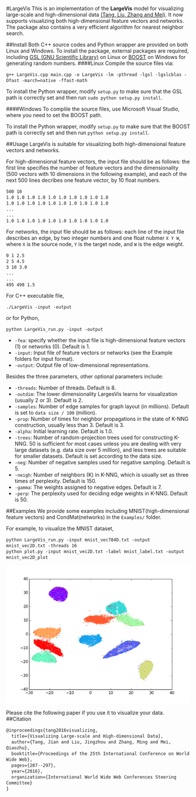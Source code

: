 #LargeVis
This is an implementation of the **LargeVis** model for visualizing large-scale and high-dimensional data [(Tang, Liu, Zhang and Mei)](https://arxiv.org/abs/1602.00370). It now supports visualizing both high-dimensional feature vectors and networks. The package also contains a very efficient algorithm for nearest neighbor search.

##Install
Both C++ source codes and Python wrapper are provided on both Linux and Windows. To install the package, external packages are required, including [GSL (GNU Scientific Library)](http://www.gnu.org/software/gsl/) on Linux or [BOOST](http://www.boost.org/) on Windows for generating random numbers.
####Linux
Compile the source files via:
```
g++ LargeVis.cpp main.cpp -o LargeVis -lm -pthread -lgsl -lgslcblas -Ofast -march=native -ffast-math
```

To install the Python wrapper, modify ```setup.py``` to make sure that the GSL path is correctly set and then run ```sudo python setup.py install```.

####Windows
To complile the source files, use Microsoft Visual Studio, where you need to set the BOOST path.

To install the Python wrapper, modify ```setup.py``` to make sure that the BOOST path is correctly set and then run ```python setup.py install```.

##Usage
LargeVis is suitable for visualizing both high-dimensional feature vectors and networks.

For high-dimensional feature vectors, the input file should be as follows: the first line specifies the number of feature vectors and the dimensionality (500 vectors with 10 dimensions in the following example), and each of the next 500 lines decribes one feature vector, by 10 float numbers.
```
500 10
1.0 1.0 1.0 1.0 1.0 1.0 1.0 1.0 1.0 1.0
1.0 1.0 1.0 1.0 1.0 1.0 1.0 1.0 1.0 1.0
...
...
1.0 1.0 1.0 1.0 1.0 1.0 1.0 1.0 1.0 1.0
```

For networks, the input file should be as follows: each line of the input file describes an edge, by two integer numbers and one float nubmer ```X Y W```, where ```X``` is the source node, ```Y``` is the target node, and ```W``` is the edge weight.
```
0 1 2.5
2 5 4.5
3 10 3.0
...
...
495 498 1.5
```
For C++ executable file,
```
./LargeVis -input -output
```
or for Python,
```
python LargeVis_run.py -input -output
```

* `-fea`: specify whether the input file is high-dimensional feature vectors (1) or networks (0). Default is 1. 
* `-input`: Input file of feature vectors or networks (see the Example folders for input format).
* `-output`: Output file of low-dimensional representations.

Besides the three parameters, other optional parameters include:
* `-threads`: Number of threads. Default is 8.
* `-outdim`: The lower dimensionality LargesVis learns for visualization (usually 2 or 3). Default is 2.
* `-samples`: Number of edge samples for graph layout (in millions). Default is set to ```data size / 100``` (million). 
* `-prop`: Number of times for neighbor propagations in the state of K-NNG construction, usually less than 3. Default is 3.
* `-alpha`: Initial learning rate. Default is 1.0.
* `-trees`: Number of random-projection trees used for constructing K-NNG. 50 is sufficient for most cases unless you are dealing with very large datasets (e.g. data size over 5 million), and less trees are suitable for smaller datasets. Default is set according to the data size.
* `-neg`: Number of negative samples used for negative sampling. Default is 5.
* `-neigh`: Number of neighbors (K) in K-NNG, which is usually set as three times of perplexity. Default is 150.
* `-gamma`: The weights assigned to negative edges. Default is 7.
* `-perp`: The perplexity used for deciding edge weights in K-NNG. Default is 50.

##Examples
We provide some examples including MNIST(high-dimensional feature vectors) and CondMat(networks) in the ```Examples/``` folder.

For example, to visualize the MNIST dataset,
```
python LargeVis_run.py -input mnist_vec784D.txt -output mnist_vec2D.txt -threads 16
python plot.py -input mnist_vec2D.txt -label mnist_label.txt -output mnist_vec2D_plot
```

![plot of mnist](Examples/MNIST/mnist_plot.png)

Please cite the following paper if you use it to visualize your data.
##Citation
```
@inproceedings{tang2016visualizing,
  title={Visualizing Large-scale and High-dimensional Data},
  author={Tang, Jian and Liu, Jingzhou and Zhang, Ming and Mei, Qiaozhu},
  booktitle={Proceedings of the 25th International Conference on World Wide Web},
  pages={287--297},
  year={2016},
  organization={International World Wide Web Conferences Steering Committee}
}
```
